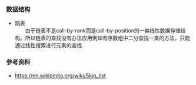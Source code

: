 ### 数据结构
- 跳表
<br/>&emsp;&emsp;由于链表不是call-by-rank而是call-by-position的一类线性数据存储结构。所以链表的查找没有办法应用例如有序数组中二分查找一类的方法，只能通过线性搜索进行元素的查找.

### 参考资料
- https://en.wikipedia.org/wiki/Skip_list

